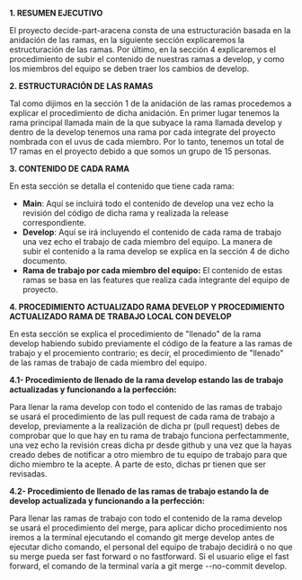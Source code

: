 **1. RESUMEN EJECUTIVO**

El proyecto decide-part-aracena consta de una estructuración basada en la anidación de las ramas, en la siguiente sección explicaremos la estructuración de las ramas.
Por último, en la sección 4 explicaremos el procedimiento de subir el contenido de nuestras ramas a develop, y como los miembros del equipo 
se deben traer los cambios de develop.

**2. ESTRUCTURACIÓN DE LAS RAMAS**

Tal como dijimos en la sección 1 de la anidación de las ramas procedemos a explicar el procedimiento de dicha anidación.
En primer lugar tenemos la rama principal llamada main de la que subyace la rama llamada develop y dentro de la develop tenemos una rama por cada integrate del proyecto 
nombrada con el uvus de cada miembro. Por lo tanto, tenemos un total de 17 ramas en el proyecto debido a que somos un grupo de 15 personas.

**3. CONTENIDO DE CADA RAMA**

En esta sección se detalla el contenido que tiene cada rama:

- **Main**: Aquí se incluirá todo el contenido de develop una vez echo la revisión del código de dicha rama y realizada la release correspondiente.
- **Develop**: Aquí se irá incluyendo el contenido de cada rama de trabajo una vez echo el trabajo de cada miembro del equipo. La manera de subir el contenido a la rama
develop se explica en la sección 4 de dicho documento.
- **Rama de trabajo por cada miembro del equipo:** El contenido de estas ramas se basa en las features que realiza cada integrante del equipo de proyecto.

**4. PROCEDIMIENTO ACTUALIZADO RAMA DEVELOP Y PROCEDIMIENTO ACTUALIZADO RAMA DE TRABAJO LOCAL CON DEVELOP**

En esta sección se explica el procedimiento de "llenado" de la rama develop habiendo subido previamente el código de la feature a las ramas de trabajo y 
el procemiento contrario; es decir, el procedimiento de "llenado" de las ramas de trabajo de cada miembro del equipo.

**4.1- Procedimiento de llenado de la rama develop estando las de trabajo actualizadas y funcionando a la perfección:**

Para llenar la rama develop con todo el contenido de las ramas de trabajo se usará el procedimiento de las pull request de cada rama de trabajo a develop,
previamente a la realización de dicha pr (pull request) debes de comprobar que lo que hay en tu rama de trabajo funciona perfectammente, una vez echo la revisión
creas dicha pr desde github y una vez que la hayas creado debes de notificar a otro miembro de tu equipo de trabajo para que dicho miembro te la acepte. A parte de
esto, dichas pr tienen que ser revisadas.

**4.2- Procedimiento de llenado de las ramas de trabajo estando la de develop actualizada y funcionando a la perfección:**

Para llenar las ramas de trabajo con todo el contenido de la rama develop se usará el procedimiento del merge, para aplicar dicho procedimiento nos iremos a la terminal ejecutando el comando git merge develop antes de ejecutar dicho comando, el personal del equipo de trabajo decidirá o no que su merge pueda
ser fast forward o no fastforward. Si el usuario elige el fast forward, el comando de la terminal varía a git merge --no-commit develop.
